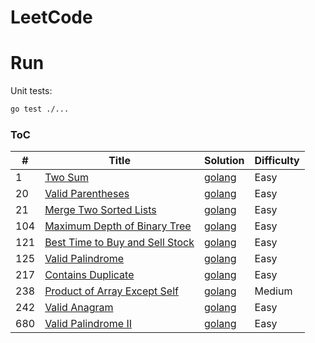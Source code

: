 # LeetCode

# Run

Unit tests:

```bash
go test ./...
```

### ToC

| #   | Title                                                                                             | Solution                                   | Difficulty |
| --- | ------------------------------------------------------------------------------------------------- | ------------------------------------------ | ---------- |
| 1   | [Two Sum](https://leetcode.com/problems/two-sum/)                                                 | [golang](./array/p1/twosum.go)             | Easy       |
| 20  | [Valid Parentheses](https://leetcode.com/problems/valid-parentheses/)                             | [golang](./stack/p20/parentheses.go)       | Easy       |
| 21  | [Merge Two Sorted Lists](https://leetcode.com/problems/merge-two-sorted-lists/)                   | [golang](./list/p21/merge.go)              | Easy       |
| 104 | [Maximum Depth of Binary Tree](https://leetcode.com/problems/maximum-depth-of-binary-tree/)       | [golang](./tree/p104/maxdepth.go)          | Easy       |
| 121 | [Best Time to Buy and Sell Stock](https://leetcode.com/problems/best-time-to-buy-and-sell-stock/) | [golang](./array/p121/maxprofit.go)        | Easy       |
| 125 | [Valid Palindrome](https://leetcode.com/problems/valid-palindrome/)                               | [golang](./twopointers/p125/palindrome.go) | Easy       |
| 217 | [Contains Duplicate](https://leetcode.com/problems/contains-duplicate/)                           | [golang](./array/p217/duplicate.go)        | Easy       |
| 238 | [Product of Array Except Self](https://leetcode.com/problems/product-of-array-except-self/)       | [golang](./array/p238/product.go)          | Medium     |
| 242 | [Valid Anagram](https://leetcode.com/problems/valid-anagram/)                                     | [golang](./hashtable/p242/anagram.go)      | Easy       |
| 680 | [Valid Palindrome II](https://leetcode.com/problems/valid-palindrome-ii/)                         | [golang](./twopointers/p680/palindrome.go) | Easy       |
